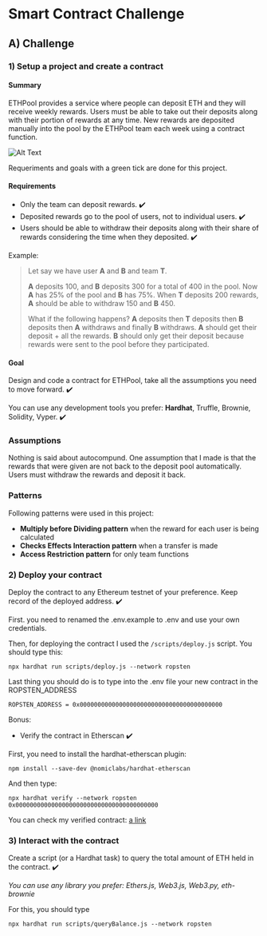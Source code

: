 # Smart Contract Challenge

## A) Challenge

### 1) Setup a project and create a contract

#### Summary

ETHPool provides a service where people can deposit ETH and they will receive weekly rewards. Users must be able to take out their deposits along with their portion of rewards at any time. New rewards are deposited manually into the pool by the ETHPool team each week using a contract function.

![Alt Text](https://media4.giphy.com/media/TdwziQPhbNAzK/giphy.gif)

Requeriments and goals with a green tick are done for this project. 

#### Requirements 

- Only the team can deposit rewards. :heavy_check_mark:
- Deposited rewards go to the pool of users, not to individual users. :heavy_check_mark:
- Users should be able to withdraw their deposits along with their share of rewards considering the time when they deposited. :heavy_check_mark:

Example:

> Let say we have user **A** and **B** and team **T**.
>
> **A** deposits 100, and **B** deposits 300 for a total of 400 in the pool. Now **A** has 25% of the pool and **B** has 75%. When **T** deposits 200 rewards, **A** should be able to withdraw 150 and **B** 450.
>
> What if the following happens? **A** deposits then **T** deposits then **B** deposits then **A** withdraws and finally **B** withdraws.
> **A** should get their deposit + all the rewards.
> **B** should only get their deposit because rewards were sent to the pool before they participated.

#### Goal

Design and code a contract for ETHPool, take all the assumptions you need to move forward. :heavy_check_mark:

You can use any development tools you prefer: **Hardhat**, Truffle, Brownie, Solidity, Vyper. :heavy_check_mark:

### Assumptions

Nothing is said about autocompund. One assumption that I made is that the rewards that were given are not back to the deposit pool automatically. Users must withdraw the rewards and deposit it back. 

### Patterns

Following patterns were used in this project:
- **Multiply before Dividing pattern** when the reward for each user is being calculated
- **Checks Effects Interaction pattern** when a transfer is made
- **Access Restriction pattern** for only team functions

### 2) Deploy your contract

Deploy the contract to any Ethereum testnet of your preference. Keep record of the deployed address. :heavy_check_mark:

First. you need to renamed the .env.example to .env and use your own credentials.

Then, for deploying the contract I used the ```/scripts/deploy.js``` script. You should type this:
```
npx hardhat run scripts/deploy.js --network ropsten
```

Last thing you should do is to type into the .env file your new contract in the ROPSTEN_ADDRESS 
```
ROPSTEN_ADDRESS = 0x0000000000000000000000000000000000000000
```

Bonus:

- Verify the contract in Etherscan :heavy_check_mark:

First, you need to install the hardhat-etherscan plugin:
```
npm install --save-dev @nomiclabs/hardhat-etherscan
```

And then type: 
```
npx hardhat verify --network ropsten 0x0000000000000000000000000000000000000000
```

You can check my verified contract: [a link](https://ropsten.etherscan.io/address/0x09b24cE06642c76a955176eE8464d55c3427493A#code)

### 3) Interact with the contract

Create a script (or a Hardhat task) to query the total amount of ETH held in the contract. :heavy_check_mark:

_You can use any library you prefer: Ethers.js, Web3.js, Web3.py, eth-brownie_

For this, you should type
```
npx hardhat run scripts/queryBalance.js --network ropsten
```
